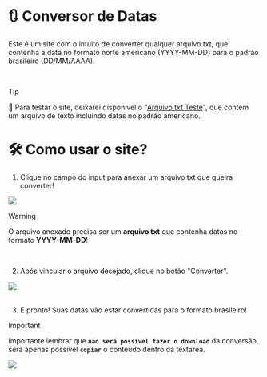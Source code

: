 # 🔃 Conversor de Datas

Este é um site com o intuito de converter qualquer arquivo txt, que contenha a data no formato norte americano (YYYY-MM-DD) para o padrão brasileiro (DD/MM/AAAA).

<br>

> [!TIP]
> 📁 Para testar o site, deixarei disponível o "[Arquivo txt Teste](https://github.com/yuzleven/Conversor_de_Datas/blob/main/arquivo_teste.txt.txt)", que contém um arquivo de texto incluindo datas no padrão americano. 

#

# 🛠 Como usar o site?

1. Clique no campo do input para anexar um arquivo txt que queira converter!

<img src="https://github.com/user-attachments/assets/55a9ae35-b4f7-4486-ba86-b3f2f2f6bb00">

> [!WARNING]
> O arquivo anexado precisa ser um **arquivo txt** que contenha datas no formato **YYYY-MM-DD**!

<br>

2. Após vincular o arquivo desejado, clique no botão "Converter".
<img src="https://github.com/user-attachments/assets/6528e881-f50f-423d-b891-6e017964f02f">

<br>
<br>

3. E pronto! Suas datas vão estar convertidas para o formato brasileiro!
> [!IMPORTANT]
> Importante lembrar que **`não será possível fazer o download`** da conversão, será apenas possível **`copiar`** o conteúdo dentro da textarea.
<img src="https://github.com/user-attachments/assets/f903c037-4d2d-46c5-b73d-4f9224766a60">

